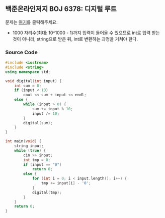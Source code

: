 ## 백준온라인저지 BOJ 6378: 디지털 루트

문제는 [여기](https://www.acmicpc.net/problem/6378)를 클릭해주세요.

* 1000 자리수(최대: 10^1000 - 1)까지 입력이 들어올 수 있으므로 int로 입력 받는 것이 아니라, string으로 받은 뒤, int로 변환하는 과정을 거쳐야 한다.


### Source Code
```cpp
#include <iostream>
#include <string>
using namespace std;

void digital(int input) {
	int sum = 0;
	if (input < 10)
		cout << sum + input << endl;
	else {
		while (input > 0) {
			sum += input % 10;
			input /= 10;
		}
		digital(sum);
	}
}

int main(void) {
	string input;
	while (true) {
		cin >> input;
		int tmp = 0;
		if (input == "0")
			return 0;
		else {
			for (int i = 0; i < input.length(); i++) {
				tmp += input[i] - '0';
			}
			digital(tmp);
		}
	}
	return 0;
}
```
